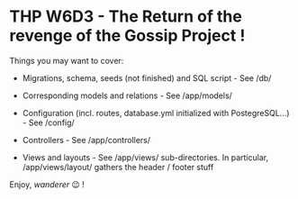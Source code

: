 # THP W6D3 - The Return of the revenge of the Gossip Project !

Things you may want to cover:

* Migrations, schema, seeds (not finished) and SQL script - See /db/

* Corresponding models and relations - See /app/models/ 

* Configuration (incl. routes, database.yml initialized with PostegreSQL...) - See /config/

* Controllers - See /app/controllers/

* Views and layouts - See /app/views/ sub-directories. In particular, /app/views/layout/ gathers the header / footer stuff

Enjoy, _wanderer_ :wink: !
